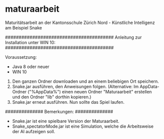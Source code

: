 # maturaarbeit
Maturitätsarbeit an der Kantonsschule Zürich Nord - Künstliche Intelligenz am Beispiel Snake

########################################
Anleitung zur Installation unter WIN 10:
########################################

Voraussetzung: 
- Java 8 oder neuer 
- WIN 10

1) Den ganzen Ordner downloaden und an einem beliebigen Ort speichern.
2) Snake.jar ausführen, den Anweisungen folgen. (Alternative: Im AppData-Ordner ("%AppData%") einen neuen Ordner "Maturaarbeit" erstellen und den Ordner "lib" dorthin kopieren.)
3) Snake.jar erneut ausführen. Nun sollte das Spiel laufen.


##############
Bemerkungen:
##############

- Snake.jar  ist eine spielbare Version der Maturaarbeit.
- Snake_spectatorMode.jar   ist eine Simulation, welche die Arbeitsweise der AI aufzeigen soll.
